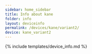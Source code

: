 ```yaml
---
sidebar: home_sidebar
title: Info about kane
folder: info
layout: deviceinfo
permalink: /devices/kane/variant2/
device: kane_variant2
---
```

{% include templates/device_info.md %}
